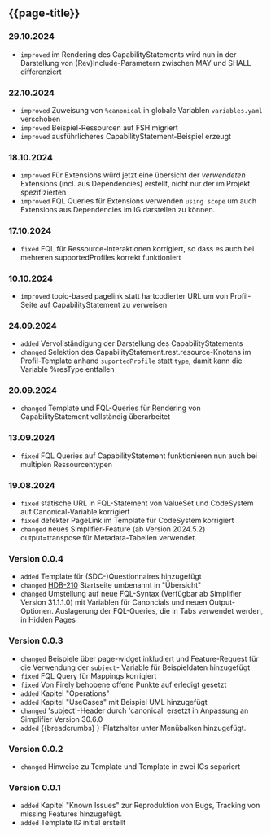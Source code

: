 ## {{page-title}}
### 29.10.2024
* `improved` im Rendering des CapabilityStatements wird nun in der Darstellung von (Rev)Include-Parametern zwischen MAY und SHALL differenziert

### 22.10.2024
* `improved` Zuweisung von `%canonical` in globale Variablen `variables.yaml` verschoben
* `improved` Beispiel-Ressourcen auf FSH migriert
* `improved` ausführlicheres CapabilityStatement-Beispiel erzeugt
### 18.10.2024
* `improved` Für Extensions würd jetzt eine übersicht der *verwendeten* Extensions (incl. aus Dependencies) erstellt, nicht nur der im Projekt spezifizierten
* `improved` FQL Queries für Extensions verwenden `using scope` um auch Extensions aus Dependencies im IG darstellen zu können.
### 17.10.2024
* `fixed` FQL für Ressource-Interaktionen korrigiert, so dass es auch bei mehreren supportedProfiles korrekt funktioniert
### 10.10.2024
* `improved` topic-based pagelink statt hartcodierter URL um von Profil-Seite auf CapabilityStatement zu verweisen
### 24.09.2024
* `added` Vervollständigung der Darstellung des CapabilityStatements
* `changed` Selektion des CapabilityStatement.rest.resource-Knotens im Profil-Template anhand `suportedProfile` statt `type`, damit kann die Variable %resType entfallen
### 20.09.2024
* `changed` Template und FQL-Queries für Rendering von CapabilityStatement vollständig überarbeitet
### 13.09.2024
* `fixed` FQL Queries auf CapabilityStatement funktionieren nun auch bei multiplen Ressourcentypen
### 19.08.2024
* `fixed` statische URL in FQL-Statement von ValueSet und CodeSystem auf Canonical-Variable korrigiert
* `fixed` defekter PageLink im Template für CodeSystem korrigiert
* `changed` neues Simplifier-Feature (ab Version 2024.5.2) output=transpose für Metadata-Tabellen verwendet.
### Version 0.0.4
* `added` Template für (SDC-)Questionnaires hinzugefügt
* `changed` [HDB-210](https://hl7germany.atlassian.net/issues/HDB-210) Startseite umbenannt in "Übersicht"
* `changed` Umstellung auf neue FQL-Syntax (Verfügbar ab Simplifier Version 31.1.1.0) mit Variablen für Canoncials und neuen Output-Optionen. Auslagerung der FQL-Queries, die in Tabs verwendet werden, in Hidden Pages
### Version 0.0.3
* `changed` Beispiele über page-widget inkludiert und Feature-Request für die Verwendung der `subject`- Variable für Beispieldaten hinzugefügt
* `fixed` FQL Query für Mappings korrigiert
* `fixed` Von Firely behobene offene Punkte auf erledigt gesetzt
* `added` Kapitel "Operations"
* `added` Kapitel "UseCases" mit Beispiel UML hinzugefügt
* `changed` 'subject'-Header durch 'canonical' ersetzt in Anpassung an Simplifier Version 30.6.0
* `added` {{breadcrumbs} }-Platzhalter unter Menübalken hinzugefügt.

### Version 0.0.2
* `changed` Hinweise zu Template und Template in zwei IGs separiert

### Version 0.0.1 
* `added` Kapitel "Known Issues" zur Reproduktion von Bugs, Tracking von missing Features hinzugefügt.
* `added` Template IG initial erstellt


